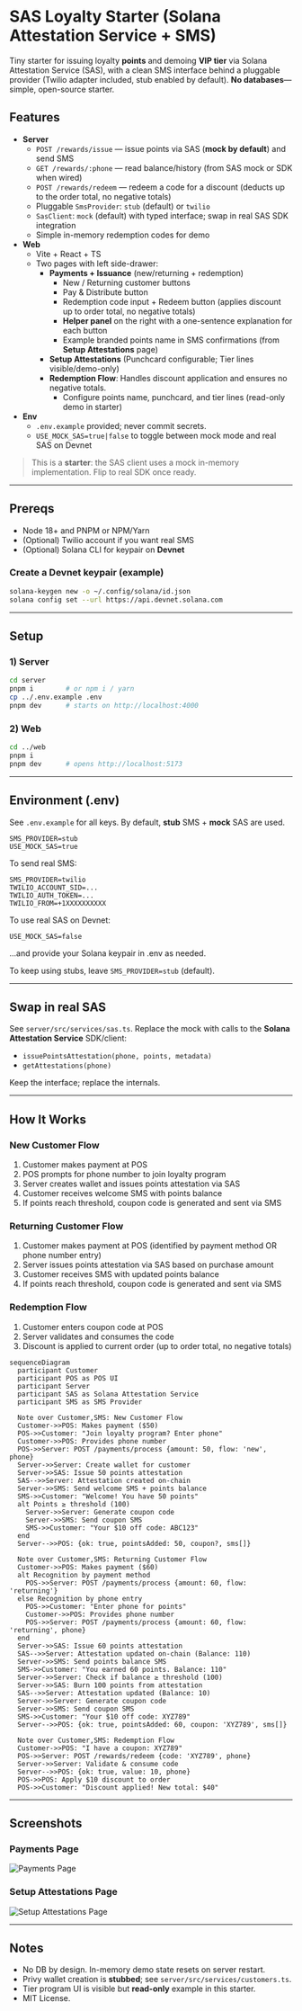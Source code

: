 # SAS Loyalty Starter (Solana Attestation Service + SMS)

Tiny starter for issuing loyalty **points** and demoing **VIP tier** via Solana Attestation Service (SAS), with a clean SMS interface behind a pluggable provider (Twilio adapter included, stub enabled by default). **No databases**—simple, open-source starter.

## Features
- **Server**
  - `POST /rewards/issue` — issue points via SAS (**mock by default**) and send SMS
  - `GET /rewards/:phone` — read balance/history (from SAS mock or SDK when wired)
  - `POST /rewards/redeem` — redeem a code for a discount (deducts up to the order total, no negative totals)
  - Pluggable `SmsProvider`: `stub` (default) or `twilio`
  - `SasClient`: `mock` (default) with typed interface; swap in real SAS SDK integration
  - Simple in-memory redemption codes for demo
- **Web**
  - Vite + React + TS
  - Two pages with left side-drawer:
    - **Payments + Issuance** (new/returning + redemption)
      - New / Returning customer buttons
      - Pay & Distribute button
      - Redemption code input + Redeem button (applies discount up to order total, no negative totals)
      - **Helper panel** on the right with a one-sentence explanation for each button
      - Example branded points name in SMS confirmations (from **Setup Attestations** page)
    - **Setup Attestations** (Punchcard configurable; Tier lines visible/demo-only)
    - **Redemption Flow**: Handles discount application and ensures no negative totals.
      - Configure points name, punchcard, and tier lines (read-only demo in starter)
- **Env**
  - `.env.example` provided; never commit secrets.
  - `USE_MOCK_SAS=true|false` to toggle between mock mode and real SAS on Devnet

> This is a **starter**: the SAS client uses a mock in-memory implementation. Flip to real SDK once ready.

---

## Prereqs
- Node 18+ and PNPM or NPM/Yarn
- (Optional) Twilio account if you want real SMS
- (Optional) Solana CLI for keypair on **Devnet**

### Create a Devnet keypair (example)
```bash
solana-keygen new -o ~/.config/solana/id.json
solana config set --url https://api.devnet.solana.com
```

---

## Setup

### 1) Server
```bash
cd server
pnpm i        # or npm i / yarn
cp ../.env.example .env
pnpm dev      # starts on http://localhost:4000
```

### 2) Web
```bash
cd ../web
pnpm i
pnpm dev      # opens http://localhost:5173
```

---

## Environment (.env)
See `.env.example` for all keys. By default, **stub** SMS + **mock** SAS are used.

```
SMS_PROVIDER=stub
USE_MOCK_SAS=true
```

To send real SMS:
```
SMS_PROVIDER=twilio
TWILIO_ACCOUNT_SID=...
TWILIO_AUTH_TOKEN=...
TWILIO_FROM=+1XXXXXXXXXX
```

To use real SAS on Devnet:
```
USE_MOCK_SAS=false
```
…and provide your Solana keypair in .env as needed.

To keep using stubs, leave `SMS_PROVIDER=stub` (default).

---

## Swap in real SAS
See `server/src/services/sas.ts`. Replace the mock with calls to the **Solana Attestation Service** SDK/client:
- `issuePointsAttestation(phone, points, metadata)`
- `getAttestations(phone)`

Keep the interface; replace the internals.

---

## How It Works

### New Customer Flow
1. Customer makes payment at POS
2. POS prompts for phone number to join loyalty program
3. Server creates wallet and issues points attestation via SAS
4. Customer receives welcome SMS with points balance
5. If points reach threshold, coupon code is generated and sent via SMS

### Returning Customer Flow
1. Customer makes payment at POS (identified by payment method OR phone number entry)
2. Server issues points attestation via SAS based on purchase amount
3. Customer receives SMS with updated points balance
4. If points reach threshold, coupon code is generated and sent via SMS

### Redemption Flow
1. Customer enters coupon code at POS
2. Server validates and consumes the code
3. Discount is applied to current order (up to order total, no negative totals)

```mermaid
sequenceDiagram
  participant Customer
  participant POS as POS UI
  participant Server
  participant SAS as Solana Attestation Service
  participant SMS as SMS Provider
  
  Note over Customer,SMS: New Customer Flow
  Customer->>POS: Makes payment ($50)
  POS->>Customer: "Join loyalty program? Enter phone"
  Customer->>POS: Provides phone number
  POS->>Server: POST /payments/process {amount: 50, flow: 'new', phone}
  Server->>Server: Create wallet for customer
  Server->>SAS: Issue 50 points attestation
  SAS-->>Server: Attestation created on-chain
  Server->>SMS: Send welcome SMS + points balance
  SMS->>Customer: "Welcome! You have 50 points"
  alt Points ≥ threshold (100)
    Server->>Server: Generate coupon code
    Server->>SMS: Send coupon SMS
    SMS->>Customer: "Your $10 off code: ABC123"
  end
  Server-->>POS: {ok: true, pointsAdded: 50, coupon?, sms[]}
  
  Note over Customer,SMS: Returning Customer Flow  
  Customer->>POS: Makes payment ($60)
  alt Recognition by payment method
    POS->>Server: POST /payments/process {amount: 60, flow: 'returning'}
  else Recognition by phone entry
    POS->>Customer: "Enter phone for points"
    Customer->>POS: Provides phone number
    POS->>Server: POST /payments/process {amount: 60, flow: 'returning', phone}
  end
  Server->>SAS: Issue 60 points attestation
  SAS-->>Server: Attestation updated on-chain (Balance: 110)
  Server->>SMS: Send points balance SMS
  SMS->>Customer: "You earned 60 points. Balance: 110"
  Server->>Server: Check if balance ≥ threshold (100)
  Server->>SAS: Burn 100 points from attestation
  SAS-->>Server: Attestation updated (Balance: 10)
  Server->>Server: Generate coupon code
  Server->>SMS: Send coupon SMS
  SMS->>Customer: "Your $10 off code: XYZ789"
  Server-->>POS: {ok: true, pointsAdded: 60, coupon: 'XYZ789', sms[]}
  
  Note over Customer,SMS: Redemption Flow
  Customer->>POS: "I have a coupon: XYZ789"
  POS->>Server: POST /rewards/redeem {code: 'XYZ789', phone}
  Server->>Server: Validate & consume code
  Server-->>POS: {ok: true, value: 10, phone}
  POS->>POS: Apply $10 discount to order
  POS->>Customer: "Discount applied! New total: $40"
```

---

## Screenshots

### Payments Page
![Payments Page](web/public/screenshots/payments-page.png)

### Setup Attestations Page
![Setup Attestations Page](web/public/screenshots/setup-attestations-page.png)

---

## Notes
- No DB by design. In-memory demo state resets on server restart.
- Privy wallet creation is **stubbed**; see `server/src/services/customers.ts`.
- Tier program UI is visible but **read-only** example in this starter.
- MIT License.
